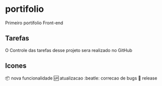 # portifolio
Primeiro portifolio Front-end

## Tarefas

O Controle das tarefas desse projeto sera realizado no GitHub

## Icones 
:package: nova funcionalidade
:up: atualizacao
:beatle: correcao de bugs
:checkered_flag: release


